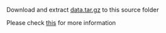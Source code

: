 Download and extract [data.tar.gz](https://s3.amazonaws.com/video-analysis-demo/data.tar.gz) to this source folder

Please check [this](https://github.com/devicehive/devicehive-video-analysis) for more information
